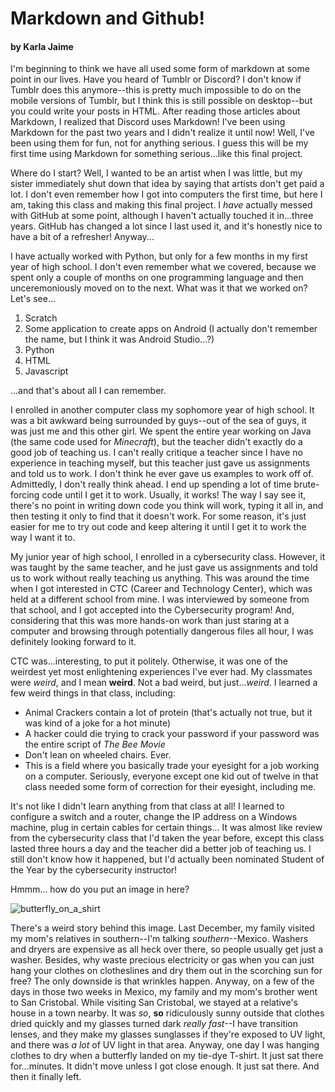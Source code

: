 # Markdown and Github!
#### by Karla Jaime
I'm beginning to think we have all used some form of markdown at some point in our lives. Have you heard of Tumblr or Discord? I don't know if Tumblr does this anymore--this is pretty much impossible to do on the mobile versions of Tumblr, but I think this is still possible on desktop--but you could write your posts in HTML. After reading those articles about Markdown, I realized that Discord uses Markdown! I've been using Markdown for the past two years and I didn't realize it until now! Well, I've been using them for fun, not for anything serious. I guess this will be my first time using Markdown for something serious...like this final project.

Where do I start? Well, I wanted to be an artist when I was little, but my sister immediately shut down that idea by saying that artists don't get paid a lot. I don't even remember how I got into computers the first time, but here I am, taking this class and making this final project. I *have* actually messed with GitHub at some point, although I haven't actually touched it in...three years. GitHub has changed a lot since I last used it, and it's honestly nice to have a bit of a refresher! Anyway...

I have actually worked with Python, but only for a few months in my first year of high school. I don't even remember what we covered, because we spent only a couple of months on one programming language and then unceremoniously moved on to the next. What was it that we worked on? Let's see...

1. Scratch
2. Some application to create apps on Android (I actually don't remember the name, but I think it was Android Studio...?)
3. Python
4. HTML
5. Javascript

...and that's about all I can remember.

I enrolled in another computer class my sophomore year of high school. It was a bit awkward being surrounded by guys--out of the sea of guys, it was just me and this other girl. We spent the entire year working on Java (the same code used for *Minecraft*), but the teacher didn't exactly do a good job of teaching us. I can't really critique a teacher since I have no experience in teaching myself, but this teacher just gave us assignments and told us to work. I don't think he ever gave us examples to work off of. Admittedly, I don't really think ahead. I end up spending a lot of time brute-forcing code until I get it to work. Usually, it works! The way I say see it, there's no point in writing down code you think will work, typing it all in, and then testing it only to find that it doesn't work. For some reason, it's just easier for me to try out code and keep altering it until I get it to work the way I want it to.

My junior year of high school, I enrolled in a cybersecurity class. However, it was taught by the same teacher, and he just gave us assignments and told us to work without really teaching us anything. This was around the time when I got interested in CTC (Career and Technology Center), which was held at a different school from mine. I was interviewed by someone from that school, and I got accepted into the Cybersecurity program! And, considering that this was more hands-on work than just staring at a computer and browsing through potentially dangerous files all hour, I was definitely looking forward to it.

CTC was...interesting, to put it politely. Otherwise, it was one of the weirdest yet most enlightening experiences I've ever had. My classmates were *weird*, and I mean **weird**. Not a bad weird, but just...*weird*. I learned a few weird things in that class, including:

* Animal Crackers contain a lot of protein (that's actually not true, but it was kind of a joke for a hot minute)
* A hacker could die trying to crack your password if your password was the entire script of *The Bee Movie*
* Don't lean on wheeled chairs. Ever.
* This is a field where you basically trade your eyesight for a job working on a computer. Seriously, everyone except one kid out of twelve in that class needed some form of correction for their eyesight, including me.

It's not like I didn't learn anything from that class at all! I learned to configure a switch and a router, change the IP address on a Windows machine, plug in certain cables for certain things... It was almost like review from the cybersecurity class that I'd taken the year before, except this class lasted three hours a day and the teacher did a better job of teaching us. I still don't know how it happened, but I'd actually been nominated Student of the Year by the cybersecurity instructor!

Hmmm... how do you put an image in here?

![butterfly_on_a_shirt](https://user-images.githubusercontent.com/70150464/101841701-1309fc80-3b0c-11eb-8776-88fc4f0cc97c.jpg)

There's a weird story behind this image. Last December, my family visited my mom's relatives in southern--I'm talking *southern*--Mexico. Washers and dryers are expensive as all heck over there, so people usually get just a washer. Besides, why waste precious electricity or gas when you can just hang your clothes on clotheslines and dry them out in the scorching sun for free? The only downside is that wrinkles happen. Anyway, on a few of the days in those two weeks in Mexico, my family and my mom's brother went to San Cristobal. While visiting San Cristobal, we stayed at a relative's house in a town nearby. It was *so*, **so** ridiculously sunny outside that clothes dried quickly and my glasses turned dark *really fast*--I have transition lenses, and they make my glasses sunglasses if they're exposed to UV light, and there was *a lot* of UV light in that area. Anyway, one day I was hanging clothes to dry when a butterfly landed on my tie-dye T-shirt. It just sat there for...minutes. It didn't move unless I got close enough. It just sat there. And then it finally left.

